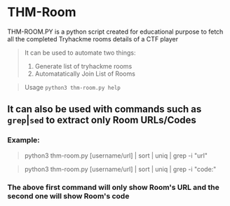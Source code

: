 # THM-Room
THM-ROOM.PY is a python script created for educational purpose to fetch all the completed Tryhackme rooms details of a CTF player
> It can be used to automate two things:
> 1. Generate list of tryhackme rooms
> 2. Automatatically Join List of Rooms

> Usage `python3 thm-room.py help`
## It can also be used with commands such as `grep`|`sed` to extract only Room URLs/Codes
### Example:
> python3 thm-room.py [username/url] | sort | uniq | grep -i "url"

> python3 thm-room.py [username/url] | sort | uniq | grep -i "code:"
### The above first command will only show Room's URL and the second one will show Room's code
